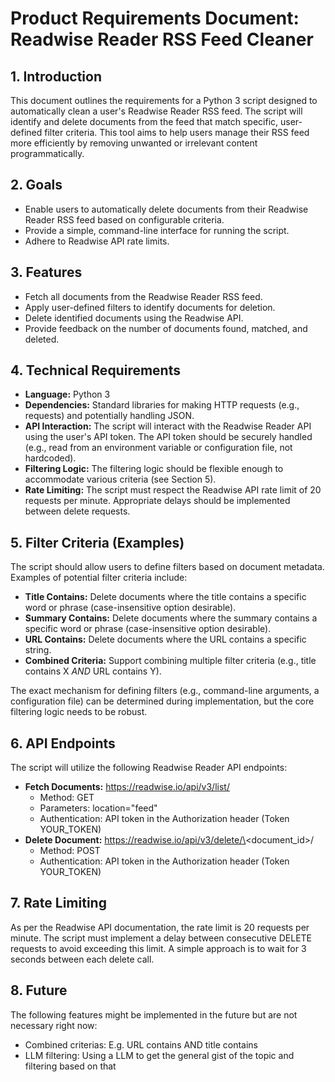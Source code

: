 # **Product Requirements Document: Readwise Reader RSS Feed Cleaner**

## **1\. Introduction**

This document outlines the requirements for a Python 3 script designed to automatically clean a user's Readwise Reader RSS feed. The script will identify and delete documents from the feed that match specific, user-defined filter criteria. This tool aims to help users manage their RSS feed more efficiently by removing unwanted or irrelevant content programmatically.

## **2\. Goals**

* Enable users to automatically delete documents from their Readwise Reader RSS feed based on configurable criteria.  
* Provide a simple, command-line interface for running the script.  
* Adhere to Readwise API rate limits.

## **3\. Features**

* Fetch all documents from the Readwise Reader RSS feed.  
* Apply user-defined filters to identify documents for deletion.  
* Delete identified documents using the Readwise API.  
* Provide feedback on the number of documents found, matched, and deleted.

## **4\. Technical Requirements**

* **Language:** Python 3  
* **Dependencies:** Standard libraries for making HTTP requests (e.g., requests) and potentially handling JSON.  
* **API Interaction:** The script will interact with the Readwise Reader API using the user's API token. The API token should be securely handled (e.g., read from an environment variable or configuration file, not hardcoded).  
* **Filtering Logic:** The filtering logic should be flexible enough to accommodate various criteria (see Section 5).  
* **Rate Limiting:** The script must respect the Readwise API rate limit of 20 requests per minute. Appropriate delays should be implemented between delete requests.

## **5\. Filter Criteria (Examples)**

The script should allow users to define filters based on document metadata. Examples of potential filter criteria include:

* **Title Contains:** Delete documents where the title contains a specific word or phrase (case-insensitive option desirable).  
* **Summary Contains:** Delete documents where the summary contains a specific word or phrase (case-insensitive option desirable).  
* **URL Contains:** Delete documents where the URL contains a specific string.  
* **Combined Criteria:** Support combining multiple filter criteria (e.g., title contains X *AND* URL contains Y).

The exact mechanism for defining filters (e.g., command-line arguments, a configuration file) can be determined during implementation, but the core filtering logic needs to be robust.

## **6\. API Endpoints**

The script will utilize the following Readwise Reader API endpoints:

* **Fetch Documents:** https://readwise.io/api/v3/list/  
  * Method: GET  
  * Parameters: location="feed"  
  * Authentication: API token in the Authorization header (Token YOUR\_TOKEN)  
* **Delete Document:** https://readwise.io/api/v3/delete/\<document\_id\>/  
  * Method: POST  
  * Authentication: API token in the Authorization header (Token YOUR\_TOKEN)

## **7\. Rate Limiting**

As per the Readwise API documentation, the rate limit is 20 requests per minute. The script must implement a delay between consecutive DELETE requests to avoid exceeding this limit. A simple approach is to wait for 3 seconds between each delete call.

## **8\. Future**

The following features might be implemented in the future but are not necessary right now:

* Combined criterias: E.g. URL contains AND title contains  
* LLM filtering: Using a LLM to get the general gist of the topic and filtering based on that